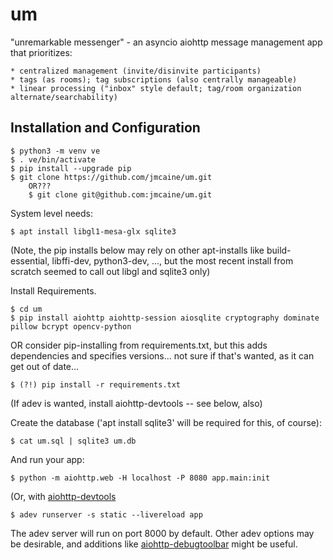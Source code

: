 # um
"unremarkable messenger" - an asyncio aiohttp message management app that prioritizes:

	* centralized management (invite/disinvite participants)
	* tags (as rooms); tag subscriptions (also centrally manageable)
	* linear processing ("inbox" style default; tag/room organization alternate/searchability)

## Installation and Configuration

	$ python3 -m venv ve
	$ . ve/bin/activate
	$ pip install --upgrade pip
	$ git clone https://github.com/jmcaine/um.git
		OR???
		$ git clone git@github.com:jmcaine/um.git

System level needs:

	$ apt install libgl1-mesa-glx sqlite3

(Note, the pip installs below may rely on other apt-installs like build-essential, libffi-dev, python3-dev, ..., but the most recent install from scratch seemed to call out libgl and sqlite3 only)

Install Requirements.

	$ cd um
	$ pip install aiohttp aiohttp-session aiosqlite cryptography dominate pillow bcrypt opencv-python

OR consider pip-installing from requirements.txt, but this adds dependencies and specifies versions... not sure if that's wanted, as it can get out of date...

	$ (?!) pip install -r requirements.txt

(If adev is wanted, install aiohttp-devtools -- see below, also)

Create the database ('apt install sqlite3' will be required for this, of course):

	$ cat um.sql | sqlite3 um.db

And run your app:

	$ python -m aiohttp.web -H localhost -P 8080 app.main:init

(Or, with [aiohttp-devtools](https://github.com/aio-libs/aiohttp-devtools)

	$ adev runserver -s static --livereload app

The adev server will run on port 8000 by default.  Other adev options may be
desirable, and additions like [aiohttp-debugtoolbar](https://github.com/aio-libs/aiohttp-debugtoolbar)
might be useful.

